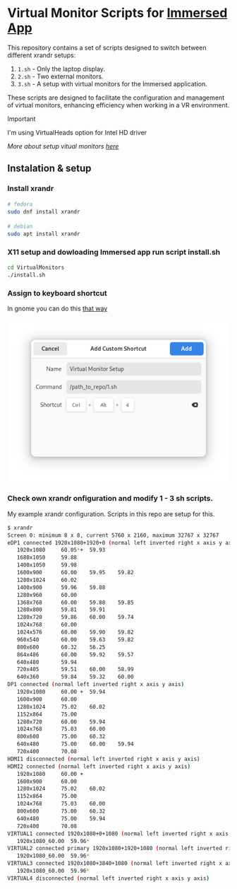 # Virtual Monitor Scripts for [Immersed App](https://immersed.com/)

This repository contains a set of scripts designed to switch between different xrandr setups:

1. `1.sh` - Only the laptop display.
2. `2.sh` - Two external monitors.
3. `3.sh` - A setup with virtual monitors for the Immersed application.

These scripts are designed to facilitate the configuration and management of virtual monitors, enhancing efficiency when working in a VR environment.

> [!IMPORTANT]   
> I'm using VirtualHeads option for Intel HD driver
>
> *More about setup vitual monitors [here](https://medium.com/@augustoicaro/5b24bf1c4421)*

## Instalation & setup 

### Install xrandr

```bash
# fedora 
sudo dnf install xrandr

# debian
sudo apt install xrandr
```

### X11 setup and dowloading Immersed app run script install.sh

```bash 
cd VirtualMonitors
./install.sh
```

### Assign to keyboard shortcut
In gnome you can do this [that way](https://help.gnome.org/users/gnome-help/stable/keyboard-shortcuts-set.html.en#custom)

![keyboard shortcut](https://raw.githubusercontent.com/devintrap/VirtualMonitorScripts/main/keyboard_shortcut.webp)


### Check own xrandr onfiguration and modify 1 - 3 sh scripts.

My example xrandr configuration. Scripts in this repo are setup for this.

```bash
$ xrandr
Screen 0: minimum 8 x 8, current 5760 x 2160, maximum 32767 x 32767
eDP1 connected 1920x1080+1920+0 (normal left inverted right x axis y axis) 290mm x 170mm
   1920x1080     60.05*+  59.93  
   1680x1050     59.88  
   1400x1050     59.98  
   1600x900      60.00    59.95    59.82  
   1280x1024     60.02  
   1400x900      59.96    59.88  
   1280x960      60.00  
   1368x768      60.00    59.88    59.85  
   1280x800      59.81    59.91  
   1280x720      59.86    60.00    59.74  
   1024x768      60.00  
   1024x576      60.00    59.90    59.82  
   960x540       60.00    59.63    59.82  
   800x600       60.32    56.25  
   864x486       60.00    59.92    59.57  
   640x480       59.94  
   720x405       59.51    60.00    58.99  
   640x360       59.84    59.32    60.00  
DP1 connected (normal left inverted right x axis y axis)
   1920x1080     60.00 +  59.94  
   1600x900      60.00  
   1280x1024     75.02    60.02  
   1152x864      75.00  
   1280x720      60.00    59.94  
   1024x768      75.03    60.00  
   800x600       75.00    60.32  
   640x480       75.00    60.00    59.94  
   720x400       70.08  
HDMI1 disconnected (normal left inverted right x axis y axis)
HDMI2 connected (normal left inverted right x axis y axis)
   1920x1080     60.00 +
   1600x900      60.00  
   1280x1024     75.02    60.02  
   1152x864      75.00  
   1024x768      75.03    60.00  
   800x600       75.00    60.32  
   640x480       75.00    59.94  
   720x400       70.08  
VIRTUAL1 connected 1920x1080+0+1080 (normal left inverted right x axis y axis) 0mm x 0mm
   1920x1080_60.00  59.96* 
VIRTUAL2 connected primary 1920x1080+1920+1080 (normal left inverted right x axis y axis) 0mm x 0mm
   1920x1080_60.00  59.96* 
VIRTUAL3 connected 1920x1080+3840+1080 (normal left inverted right x axis y axis) 0mm x 0mm
   1920x1080_60.00  59.96* 
VIRTUAL4 disconnected (normal left inverted right x axis y axis)

```



